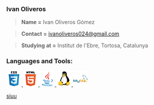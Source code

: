 ### Ivan Oliveros

> **Name =**
Ivan Oliveros Gómez

> **Contact =**
ivanoliveros024@gmail.com

> **Studying at =**
Institut de l'Ebre, Tortosa, Catalunya

<h3 align="left">Languages and Tools:</h3>
<p align="left"> <a href="https://www.w3schools.com/css/" target="_blank" rel="noreferrer"> <img src="https://raw.githubusercontent.com/devicons/devicon/master/icons/css3/css3-original-wordmark.svg" alt="css3" width="40" height="40"/> </a> <a href="https://www.w3.org/html/" target="_blank" rel="noreferrer"> <img src="https://raw.githubusercontent.com/devicons/devicon/master/icons/html5/html5-original-wordmark.svg" alt="html5" width="40" height="40"/> </a> <a href="https://www.java.com" target="_blank" rel="noreferrer"> <img src="https://raw.githubusercontent.com/devicons/devicon/master/icons/java/java-original.svg" alt="java" width="40" height="40"/> </a> <a href="https://www.linux.org/" target="_blank" rel="noreferrer"> <img src="https://raw.githubusercontent.com/devicons/devicon/master/icons/linux/linux-original.svg" alt="linux" width="40" height="40"/> </a> <a href="https://www.mysql.com/" target="_blank" rel="noreferrer"> <img src="https://raw.githubusercontent.com/devicons/devicon/master/icons/mysql/mysql-original-wordmark.svg" alt="mysql" width="40" height="40"/> </a> </p>

[siuu](https://www.google.com/url?sa=i&url=https%3A%2F%2Ftenor.com%2Fes%2Fver%2Fcalma-relax-ronaldo-gif-16922523&psig=AOvVaw3Q4kpiPi5HpvqHyTX4ph2Q&ust=1647340984601000&source=images&cd=vfe&ved=0CAsQjRxqFwoTCIix78a1xfYCFQAAAAAdAAAAABAe)
